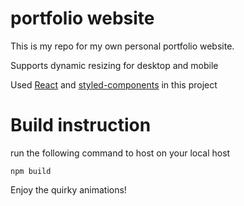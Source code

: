 # portfolio website
This is my repo for my own personal portfolio website.

Supports dynamic resizing for desktop and mobile

Used [React](https://reactjs.org/) and [styled-components](https://styled-components.com/) in this project

# Build instruction
run the following command to host on your local host
```
npm build
```
Enjoy the quirky animations!

